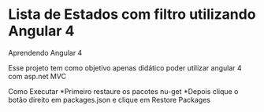 # Lista de Estados com filtro utilizando Angular 4 
Aprendendo Angular 4 

Esse projeto tem como objetivo apenas didático poder utilizar angular 4 com asp.net MVC 

Como Executar
*Primeiro restaure os pacotes nu-get
*Depois clique o botão direito em packages.json e clique em Restore Packages 
